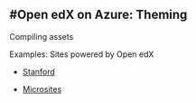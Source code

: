 #Open edX on Azure: Theming
---

Compiling assets

Examples: Sites powered by Open edX

  * [Stanford](docs/theming-stanford.md)
  
  * [Microsites](docs/theming-microsites.md)